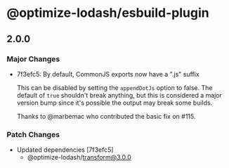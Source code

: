 # @optimize-lodash/esbuild-plugin

## 2.0.0
### Major Changes

- 7f3efc5: By default, CommonJS exports now have a ".js" suffix
  
  This can be disabled by setting the `appendDotJs` option to false. The default of `true` shouldn't break anything, but this is considered a major version bump since it's possible the output may break some builds.
  
  Thanks to @marbemac who contributed the basic fix on #115.

### Patch Changes

- Updated dependencies [7f3efc5]
  - @optimize-lodash/transform@3.0.0
